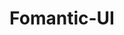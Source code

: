 ---
blog: https://medium.com/@fomantic
codehost: https://github.com/https://github.com/fomantic/Fomantic-UI
logohandle: fomantic-ui
sort: fomantic-ui
title: Fomantic-UI
twitter: https://x.com/fomanticui
website: https://fomantic-ui.com/
---